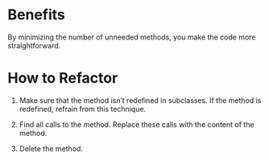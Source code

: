 # Benefits

By minimizing the number of unneeded methods, you make the code more straightforward.

# How to Refactor

1. Make sure that the method isn’t redefined in subclasses. If the method is redefined, refrain from this technique.

2. Find all calls to the method. Replace these calls with the content of the method.

3. Delete the method.
